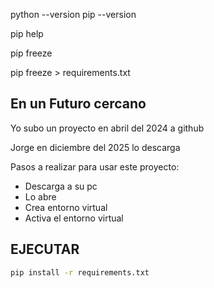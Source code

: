 
python --version 
pip --version 

pip help 

pip freeze

pip freeze > requirements.txt

## En un Futuro cercano 

Yo subo un proyecto en abril del 2024 a github

Jorge en diciembre del 2025 lo descarga 

Pasos a realizar para usar este proyecto:
- Descarga a su pc
- Lo abre 
- Crea entorno virtual 
- Activa el entorno virtual 

## EJECUTAR
```bash
pip install -r requirements.txt
```

